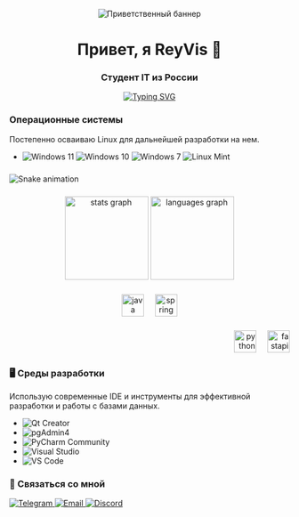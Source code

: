 <p align="center">
  <img src="ссылка_на_ваш_баннер.png" alt="Приветственный баннер"/>
</p>

<!-- Анимированный заголовок -->
<h1 align="center">Привет, я ReyVis 👋</h1>
<h3 align="center">Студент IT из России</h3>

<!-- Анимация печатающегося текста (от сервиса GitHub Readme Typing SVG) -->
<p align="center">
  <a href="https://git.io/typing-svg">
    <img src="https://readme-typing-svg.herokuapp.com?font=Fira+Code&size=25&pause=1000&color=336791&center=true&vCenter=true&width=435&lines=Разрабатываю+веб-сервисы;Люблю+Linux+и+OpenSource;Всегда+учусь+новому" alt="Typing SVG" />
  </a>
</p>



### Операционные системы
Постепенно осваиваю Linux для дальнейшей разработки на нем.
 *   ![Windows 11](https://img.shields.io/badge/Windows%2011-0078D6?style=for-the-badge&logo=windows11&logoColor=white)
    ![Windows 10](https://img.shields.io/badge/Windows%2010-0078D6?style=for-the-badge&logo=windows10&logoColor=white)
    ![Windows 7](https://img.shields.io/badge/Windows%207-0078D6?style=for-the-badge&logo=windows7&logoColor=white)
    ![Linux Mint](https://img.shields.io/badge/Linux%20Mint-87CF3E?style=for-the-badge&logo=linuxmint&logoColor=white)

###

<img src="https://raw.githubusercontent.com/ReyVis-com/ReyVis-com/output/snake.svg" alt="Snake animation" />

###

<div align="center">
  <img src="https://github-readme-stats.vercel.app/api?username=ReyVis-com&hide_title=false&hide_rank=false&show_icons=true&include_all_commits=true&count_private=true&disable_animations=false&theme=dracula&locale=en&hide_border=false&order=1" height="150" alt="stats graph"  />
  <img src="https://github-readme-stats.vercel.app/api/top-langs?username=ReyVis-com&locale=en&hide_title=false&layout=compact&card_width=320&langs_count=5&theme=dracula&hide_border=false&order=2" height="150" alt="languages graph"  />
</div>


###

<div align="center">
  <img src="https://cdn.jsdelivr.net/gh/devicons/devicon/icons/java/java-original.svg" height="40" alt="java logo"  />
  <img width="12" />
  <img src="https://cdn.jsdelivr.net/gh/devicons/devicon/icons/spring/spring-original.svg" height="40" alt="spring logo"  />
</div>

###

<div align="right">
  <img src="https://cdn.jsdelivr.net/gh/devicons/devicon/icons/python/python-original.svg" height="40" alt="python logo"  />
  <img width="12" />
  <img src="https://cdn.jsdelivr.net/gh/devicons/devicon/icons/fastapi/fastapi-original.svg" height="40" alt="fastapi logo"  />
</div>

###
### 🖥️ Среды разработки
Использую современные IDE и инструменты для эффективной разработки и работы с базами данных.

*   ![Qt Creator](https://img.shields.io/badge/Qt%20Creator-41CD52?style=for-the-badge&logo=qt&logoColor=white)
*   ![pgAdmin4](https://img.shields.io/badge/pgAdmin-336791?style=for-the-badge&logo=postgresql&logoColor=white)
*   ![PyCharm Community](https://img.shields.io/badge/PyCharm%20Community-000000?style=for-the-badge&logo=pycharm&logoColor=white)
*   ![Visual Studio](https://img.shields.io/badge/Visual%20Studio-5C2D91?style=for-the-badge&logo=visualstudio&logoColor=white)
*   ![VS Code](https://img.shields.io/badge/VS%20Code-007ACC?style=for-the-badge&logo=visualstudiocode&logoColor=white)

  ### 🤝 Связаться со мной

<p align="left">
  <a href="https://t.me/CileElectro" target="_blank">
    <img src="https://img.shields.io/badge/Telegram-26A5E4?style=for-the-badge&logo=telegram&logoColor=white" alt="Telegram"/>
  </a>
  <a href="mailto:lukyanov1906@mail.ru">
    <img src="https://img.shields.io/badge/Email-D14836?style=for-the-badge&logo=gmail&logoColor=white" alt="Email"/>
  </a>
  <a href="discordapp.com/users/661144609216397315">
    <img src="https://img.shields.io/badge/Discord-5865F2?style=for-the-badge&logo=discord&logoColor=white" alt="Discord"/>
  </a>
</p>

<!--
**ReyVis-com/ReyVis-com** is a ✨ _special_ ✨ repository because its `README.md` (this file) appears on your GitHub profile.

Here are some ideas to get you started:

- 🔭 I’m currently working on ...
- 🌱 I’m currently learning ...
- 👯 I’m looking to collaborate on ...
- 🤔 I’m looking for help with ...
- 💬 Ask me about ...
- 📫 How to reach me: ...
- 😄 Pronouns: ...
- ⚡ Fun fact: ...
-->
